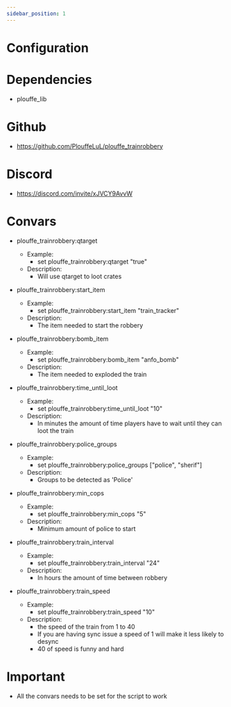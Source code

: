 ```yaml
---
sidebar_position: 1
---
```

# Configuration

# Dependencies
- plouffe_lib

# Github
- https://github.com/PlouffeLuL/plouffe_trainrobbery

# Discord
- https://discord.com/invite/xJVCY9AvvW

# Convars
- plouffe_trainrobbery:qtarget
    - Example:
        - set plouffe_trainrobbery:qtarget "true"
    - Description: 
        - Will use qtarget to loot crates

- plouffe_trainrobbery:start_item
    - Example:
        - set plouffe_trainrobbery:start_item "train_tracker"
    - Description: 
        - The item needed to start the robbery

- plouffe_trainrobbery:bomb_item
    - Example:
        - set plouffe_trainrobbery:bomb_item "anfo_bomb"
    - Description: 
        - The item needed to exploded the train

- plouffe_trainrobbery:time_until_loot
    - Example:
        - set plouffe_trainrobbery:time_until_loot "10"
    - Description: 
        - In minutes the amount of time players have to wait until they can loot the train
    
- plouffe_trainrobbery:police_groups
    - Example:
        - set plouffe_trainrobbery:police_groups ["police", "sherif"]
    - Description: 
        - Groups to be detected as 'Police'

- plouffe_trainrobbery:min_cops
    - Example:
        - set plouffe_trainrobbery:min_cops "5"
    - Description: 
        - Minimum amount of police to start

- plouffe_trainrobbery:train_interval
    - Example:
        - set plouffe_trainrobbery:train_interval "24"
    - Description: 
        - In hours the amount of time between robbery

- plouffe_trainrobbery:train_speed
    - Example:
        - set plouffe_trainrobbery:train_speed "10"
    - Description: 
        - the speed of the train from 1 to 40
        - If you are having sync issue a speed of 1 will make it less likely to desync
        - 40 of speed is funny and hard 
# Important

- All the convars needs to be set for the script to work